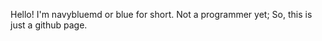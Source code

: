 Hello! I'm navybluemd or blue for short.
Not a programmer yet; So, this is just a github page.
<!---
navybluemd/navybluemd is a ✨ special ✨ repository because its `README.md` (this file) appears on your GitHub profile.
You can click the Preview link to take a look at your changes.
--->
